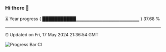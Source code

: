 ### Hi there 👋

⏳ Year progress { ███████████▁▁▁▁▁▁▁▁▁▁▁▁▁▁▁▁▁▁▁ } 37.68 %

---

⏰ Updated on Fri, 17 May 2024 21:36:54 GMT

![Progress Bar CI](https://github.com/IshwaranRudhara/GIT-ACTION/workflows/Progress%20Bar%20CI/badge.svg)

